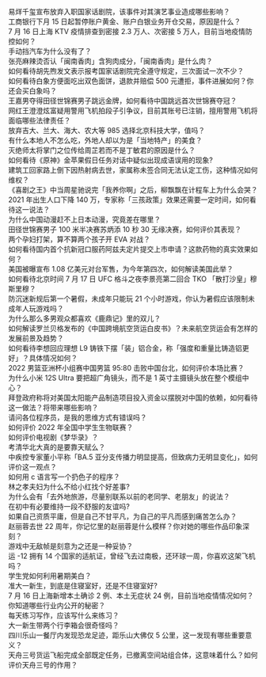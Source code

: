 易烊千玺宣布放弃入职国家话剧院，该事件对其演艺事业造成哪些影响？  
工商银行下月 15 日起暂停账户黄金、账户白银业务开仓交易，原因是什么？  
7 月 16 日上海 KTV 疫情排查到密接 2.3 万人、次密接 5 万人，目前当地疫情防控如何？  
手动挡汽车为什么没有了？  
张亮麻辣烫否认「闽南香肉」含狗肉成分，「闽南香肉」是什么肉？  
如何看待胡先煦发文表示报考国家话剧院完全遵守规定，三次面试一次不少？  
如何看待白象方便面吃出双色面饼，退款并赔偿 500 元遭拒，事件进展如何？你还会买白象吗？  
王嘉男夺得田径世锦赛男子跳远金牌，如何看待中国跳远首次世锦赛夺冠？  
网红王澄澄炫富疑用警用飞机拍段子引争议，目前其账号已注销，擅用警用飞机将面临哪些法律责任？  
放弃吉大、兰大、海大、农大等 985 选择北京科技大学，值吗？  
有什么本地人不怎么吃，外地人却以为是「当地特产」的美食？  
灭绝师太将掌门之位传给周芷若而不是丁敏君的原因是什么？  
如何看待《原神》金苹果假日任务对话中疑似出现成语误用的现象?  
建筑工回家路上倒下因热射病去世，家属称未签合同无法认定工伤，这种情况如何维权？  
《喜剧之王》中当周星驰说完「我养你啊」之后，柳飘飘在计程车上为什么会哭？  
2021 年出生人口下降 140 万，专家称「三孩政策」效果还需要一定时间，如何看待这一说法？  
为什么中国动漫赶不上日本动漫，究竟差在哪里？  
田径世锦赛男子 100 米半决赛苏炳添 10 秒 30 无缘决赛，如何评价其表现？  
两个孕妇打架，算不算两个孩子开 EVA 对战？  
如何看待国内首个抗新冠口服药阿兹夫定片提交上市申请？这款药物的真实效果如何？  
美国被曝宣布 1.08 亿美元对台军售，为今年第四次，如何解读美国此举？  
如何看待北京时间 7 月 17 日 UFC 格斗之夜李景亮第二回合 TKO 「散打沙皇」穆斯里穆？  
防沉迷新规后第一个暑假，未成年只能玩 21 个小时游戏，你认为暑假应该限制未成年人玩游戏吗？  
为什么那么多男观众都喜欢《鹿鼎记》里的双儿？  
如何解读罗兰贝格发布的《中国跨境航空货运白皮书》？未来航空货运会有怎样的发展前景及趋势？  
如何看待李想回应理想 L9 铸铁下摆「装」铝合金，称「强度和重量比铸造铝更好」？具体情况如何？  
2022 男篮亚洲杯小组赛中国男篮 95:80 击败中国台北，如何评价本场比赛？  
为什么小米 12S Ultra 要把超广角镜头，而不是 1 英寸主摄镜头放在整个模组中心？  
拜登政府称将对美国太阳能产品制造项目投入资金以摆脱对中国的依赖，如何看待这一做法？将带来哪些影响？  
请问各位程序员，是我的思维方式有错误吗？  
如何评价 2022 年全国中学生生物联赛？  
如何评价电视剧《梦华录》？  
考清华北大真的是要靠天赋么？  
中疾控专家董小平称「BA.5 亚分支传播力明显提高，但致病力无明显变化」，如何评价这一观点？  
如何用 c 语言写一个扔色子的程序？  
林之孝夫妇为什么不给小红找个好差事?  
为什么会有「去外地旅游，尽量别联系以前的老同学、老朋友」的说法？  
在初中有必要维持一段不舒服的友谊吗?  
如果自己资质平庸，但是自己不甘平凡，为自己的平凡而感到痛苦怎么办？  
赵丽蓉去世 22 周年，你记忆里的赵丽蓉是什么模样？你对她的哪些作品印象深刻？  
游戏中无敌帧是刻意为之还是一种妥协？  
运 -12 拥有 14 个国家的适航证，曾经飞去过南极，还环球一周，你喜欢这架飞机吗？  
学生党如何利用暑期美白？  
准大一新生，到底是住寝室好，还是不住寝室好?  
7 月 16 日上海新增本土确诊 2 例、本土无症状 24 例，目前当地疫情情况如何？  
你知道哪些行业内公开的秘密？  
每天练习写作，应该写什么来练习？  
大一新生带两个行李箱会很奇怪吗？  
四川乐山一餐厅内发现恐龙足迹，距乐山大佛仅 5 公里，这一发现有哪些重要意义？  
天舟三号货运飞船完成全部既定任务，已撤离空间站组合体，这意味着什么？如何评价天舟三号的作用？  
